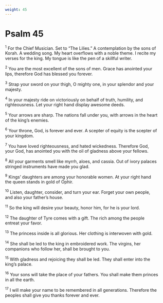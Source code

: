 ```yaml
---
weight: 45
---
```


# Psalm 45

<sup>1</sup> For the Chief Musician. Set to “The Lilies.” A contemplation by the sons of Korah. A wedding song. My heart overflows with a noble theme. I recite my verses for the king. My tongue is like the pen of a skillful writer. 

<sup>2</sup> You are the most excellent of the sons of men. Grace has anointed your lips, therefore God has blessed you forever. 

<sup>3</sup> Strap your sword on your thigh, O mighty one, in your splendor and your majesty. 

<sup>4</sup> In your majesty ride on victoriously on behalf of truth, humility, and righteousness. Let your right hand display awesome deeds. 

<sup>5</sup> Your arrows are sharp. The nations fall under you, with arrows in the heart of the king’s enemies. 

<sup>6</sup> Your throne, God, is forever and ever. A scepter of equity is the scepter of your kingdom. 

<sup>7</sup> You have loved righteousness, and hated wickedness. Therefore God, your God, has anointed you with the oil of gladness above your fellows. 

<sup>8</sup> All your garments smell like myrrh, aloes, and cassia. Out of ivory palaces stringed instruments have made you glad. 

<sup>9</sup> Kings’ daughters are among your honorable women. At your right hand the queen stands in gold of Ophir. 

<sup>10</sup> Listen, daughter, consider, and turn your ear. Forget your own people, and also your father’s house. 

<sup>11</sup> So the king will desire your beauty, honor him, for he is your lord. 

<sup>12</sup> The daughter of Tyre comes with a gift. The rich among the people entreat your favor. 

<sup>13</sup> The princess inside is all glorious. Her clothing is interwoven with gold. 

<sup>14</sup> She shall be led to the king in embroidered work. The virgins, her companions who follow her, shall be brought to you. 

<sup>15</sup> With gladness and rejoicing they shall be led. They shall enter into the king’s palace. 

<sup>16</sup> Your sons will take the place of your fathers. You shall make them princes in all the earth. 

<sup>17</sup> I will make your name to be remembered in all generations. Therefore the peoples shall give you thanks forever and ever. 


